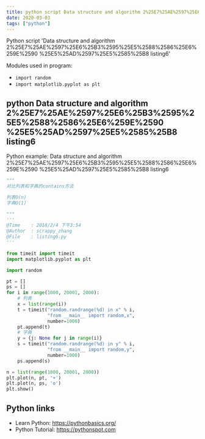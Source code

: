 ```yaml
---
title: python script Data structure and algorithm 2%25E7%25AE%2597%25E6%25B3%2595%25E5%2588%2586%25E6%259E%2590 %25E5%25AD%2597%25E5%2585%25B8 listing6 (snippet)
date: 2020-03-03
tags: ["python"]
---
```

Python script 'Data structure and algorithm 2%25E7%25AE%2597%25E6%25B3%2595%25E5%2588%2586%25E6%259E%2590 %25E5%25AD%2597%25E5%2585%25B8 listing6'


Modules used in program: 
* `import random`
* `import matplotlib.pyplot as plt`

## python Data structure and algorithm 2%25E7%25AE%2597%25E6%25B3%2595%25E5%2588%2586%25E6%259E%2590 %25E5%25AD%2597%25E5%2585%25B8 listing6

Python example: Data structure and algorithm 2%25E7%25AE%2597%25E6%25B3%2595%25E5%2588%2586%25E6%259E%2590 %25E5%25AD%2597%25E5%2585%25B8 listing6

```python
"""
对比列表和字典的contains方法

列表O(n)
字典O(1)

"""
'''
@Time    : 2018/2/4 下午3:54
@Author  : scrappy_zhang
@File    : listing6.py
'''

from timeit import timeit
import matplotlib.pyplot as plt

import random

pt = []
ps = []
for i in range(1000, 20001, 2000):
    # 列表
    x = list(range(i))
    t = timeit("random.randrange(%d) in x" % i,
               "from __main__ import random,x",
               number=1000)
    pt.append(t)
    # 字典
    y = {j: None for j in range(i)}
    s = timeit("random.randrange(%d) in y" % i,
               "from __main__ import random,y",
               number=1000)
    ps.append(s)

n = list(range(1000, 20001, 2000))
plt.plot(n, pt, '+')
plt.plot(n, ps, 'o')
plt.show()


```

## Python links

- Learn Python: https://pythonbasics.org/
- Python Tutorial: https://pythonspot.com

